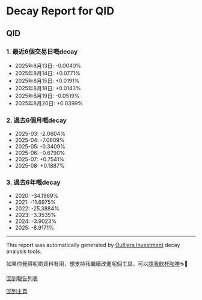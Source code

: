 # Decay Report for QID

## QID

### 1. 最近6個交易日嘅decay

- 2025年8月13日: -0.0040%
- 2025年8月14日: +0.0771%
- 2025年8月15日: +0.0191%
- 2025年8月18日: +0.0143%
- 2025年8月19日: -0.0519%
- 2025年8月20日: +0.0399%

### 2. 過去6個月嘅decay

- 2025-03: -2.0604%
- 2025-04: -7.0609%
- 2025-05: -0.3409%
- 2025-06: -0.6790%
- 2025-07: +0.7541%
- 2025-08: +0.1887%

### 3. 過去6年嘅decay

- 2020: -34.1969%
- 2021: -11.6975%
- 2022: -25.3884%
- 2023: -3.3535%
- 2024: -3.9023%
- 2025: -8.9171%

------------------------------
This report was automatically generated by [Outliers Investment](https://outliersecon.github.io/Outliers-Investment/) decay analysis tools.

如果你覺得呢啲資料有用，想支持我繼續改進呢個工具，可以[請我飲杯咖啡](https://buymeacoffee.com/outliersecon)☕🙏

[回到報告列表](https://outliersecon.github.io/Outliers-Investment/reports/reports_public)

[回到主頁](https://outliersecon.github.io/Outliers-Investment/)